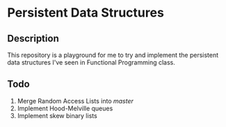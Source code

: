 # Persistent Data Structures

## Description

This repository is a playground for me to try and implement the persistent data structures I've seen in Functional Programming class.

## Todo
1. Merge Random Access Lists into _master_
2. Implement Hood-Melville queues
3. Implement skew binary lists
